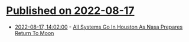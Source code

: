 # [Published on 2022-08-17](index.md)

* [2022-08-17, 14:02:00](https://soylentnews.org/article.pl?sid=22/08/16/0755205&from=rss) - [All Systems Go In Houston As Nasa Prepares Return To Moon](https://soylentnews.org/article.pl?sid=22/08/16/0755205&from=rss)
